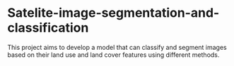 # Satelite-image-segmentation-and-classification
This project aims to develop a model that can classify and segment images based on their land use and land cover features using different methods.
